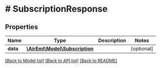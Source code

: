 # # SubscriptionResponse

## Properties

Name | Type | Description | Notes
------------ | ------------- | ------------- | -------------
**data** | [**\AirEml\Model\Subscription**](Subscription.md) |  | [optional]

[[Back to Model list]](../../README.md#models) [[Back to API list]](../../README.md#endpoints) [[Back to README]](../../README.md)
